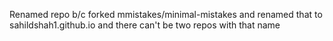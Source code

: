 
Renamed repo b/c forked mmistakes/minimal-mistakes and renamed that to 
sahildshah1.github.io and there can't be two repos with that name




